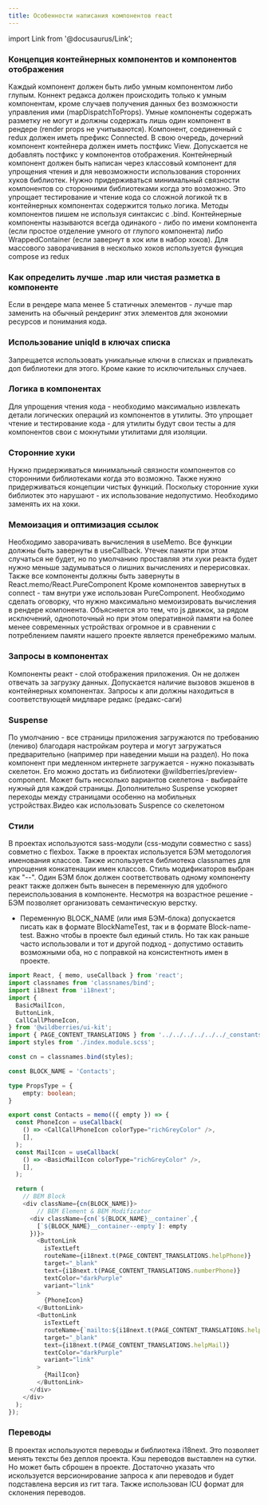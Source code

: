 ```yaml
---
title: Особенности написания компонентов react
---
```


import Link from '@docusaurus/Link';

### Концепция контейнерных компонентов и компонентов отображения
Каждый компонент должен быть либо умным компонентом либо глупым. Коннект редакса должен происходить только к умным компонентам, кроме случаев получения данных без возможности управления ими (mapDispatchToProps). Умные компоненты содержать разметку не могут и должны содержать лишь один компонент в рендере (render props не учитываются).
Компонент, соединенный с redux должен иметь префикс Connected. В свою очередь, дочерний компонент контейнера должен иметь постфикс View. Допускается не добавлять постфикс у компонентов отображения.
Контейнерный компонент должен быть написан через классовый компонент для упрощения чтения и для невозможности использования сторонних хуков библиотек. Нужно придерживаться минимальный связности компонентов со сторонними библиотеками когда это возможно. Это упрощает тестирование и чтение кода со сложной логикой тк в контейнерных компонентах содержится только логика. Методы компонентов пишем не используя синтаксис с .bind.
Контейнерные компоненты называются всегда одинакого - либо по имени компонента (если простое отделение умного от глупого компонента) либо WrappedContainer (если завернут в хок или в набор хоков). Для массового заворачивания в несколько хоков используется функция compose из redux


### Как определить лучше .map или чистая разметка в компоненте
Если в рендере мапа менее 5 статичных элементов - лучше map заменить на обычный рендеринг этих элементов для экономии ресурсов и понимания кода.


### Использование uniqId в ключах списка
Запрещается использовать уникальные ключи в списках и привлекать доп библиотеки для этого. Кроме какие то исключительных случаев.

### Логика в компонентах
Для упрощения чтения кода - необходимо максимально извлекать детали логических операций из компонентов в утилиты. Это упрощает чтение и тестирование кода - для утилиты будут свои тесты а для компонентов свои с мокнутыми утилитами для изоляции.

### Сторонние хуки
Нужно придерживаться минимальный связности компонентов со сторонними библиотеками когда это возможно. Также нужно придерживаться концепции чистых функций. Поскольку сторонние хуки библиотек это нарушают - их использование недопустимо. Необходимо заменять их на хоки.

### Мемоизация и оптимизация ссылок
Необходимо заворачивать вычисления в useMemo. Все функции должны быть завернуты в useCallback. Утечек памяти при этом случаться не будет, но по умолчанию проставляя эти хуки реакта будет нужно меньше задумываться о лишних вычислениях и перерисовках.
Также все компоненты должны быть завернуты в React.memo/React.PureComponent Кроме компонентов завернутых в connect - там внутри уже использован PureComponent.
Необходимо сделать оговорку, что нужно максимально мемоизировать вычисления в рендере компонента. Объясняется это тем, что js движок, за рядом исключений, однопоточный но при этом оперативной памяти на более менее современных устройствах огромное и в сравнении с потреблением памяти нашего проекте является пренебрежимо малым. 

### Запросы в компонентах
Компоненты реакт - слой отображения приложения. Он не должен отвечать за загрузку данных. Допускается наличие вызовов экшенов в контейнерных компонентах. Запросы к апи должны находиться в соответствующей мидлваре редакс (редакс-саги)


### Suspense
По умолчанию - все страницы приложения загружаются по требованию (лениво) благодаря настройкам роутера и могут загружаться предварительно (например при наведении мыши на раздел). Но пока компонент при медленном интернете загружается - нужно показывать скелетон. Его можно достать из библиотеки @wildberries/preview-component. Может быть несколько вариантов скелетона - выбирайте нужный для каждой страницы. Дополнительно Suspense ускоряет переходы между страницами особенно на мобильных устройствах.<Link to='https://youtu.be/Ax75Dc0UaFI'>Видео как использовать Suspence со скелетоном</Link>

### Стили
В проектах используются sass-модули (css-модули совместно с sass) совметно с flexbox. Также в проектах используется БЭМ методология именования классов. Также используется библиотека classnames для упрощения конкатенации имен классов.
Стиль модификаторов выбран как "--".
Один БЭМ блок должен соответствовать одному компоненту реакт также должен быть вынесен в переменную для удобного переиспользования в компоненте.
Несмотря на возрастное решение - БЭМ позволяет организовать семантическую верстку.

- Переменную BLOCK_NAME (или имя БЭМ-блока) допускается писать как в формате BlockNameTest, так и в формате Block-name-test. Важно чтобы в проекте был единый стиль. Но так как раньше часто использовали и тот и другой подход - допустимо оставить возможными оба, но с поправкой на консистентноть имен в проекте. 


```typescript
import React, { memo, useCallback } from 'react';
import classnames from 'classnames/bind';
import i18next from 'i18next';
import {
  BasicMailIcon,
  ButtonLink,
  CallCallPhoneIcon,
} from '@wildberries/ui-kit';
import { PAGE_CONTENT_TRANSLATIONS } from '../../../../../../_constants/translations';
import styles from './index.module.scss';

const cn = classnames.bind(styles);

const BLOCK_NAME = 'Contacts';

type PropsType = {
    empty: boolean;
}

export const Contacts = memo(({ empty }) => {
  const PhoneIcon = useCallback(
    () => <CallCallPhoneIcon colorType="richGreyColor" />,
    [],
  );
  const MailIcon = useCallback(
    () => <BasicMailIcon colorType="richGreyColor" />,
    [],
  );

  return (
    // BEM Block
    <div className={cn(BLOCK_NAME)}>
        // BEM Element & BEM Modificator
      <div className={cn(`${BLOCK_NAME}__container`,{
        [`${BLOCK_NAME}__container--empty`]: empty
      })}>
        <ButtonLink
          isTextLeft
          routeName={i18next.t(PAGE_CONTENT_TRANSLATIONS.helpPhone)}
          target="_blank"
          text={i18next.t(PAGE_CONTENT_TRANSLATIONS.numberPhone)}
          textColor="darkPurple"
          variant="link"
        >
          {PhoneIcon}
        </ButtonLink>
        <ButtonLink
          isTextLeft
          routeName={`mailto:${i18next.t(PAGE_CONTENT_TRANSLATIONS.helpMail)}`}
          target="_blank"
          text={i18next.t(PAGE_CONTENT_TRANSLATIONS.helpMail)}
          textColor="darkPurple"
          variant="link"
        >
          {MailIcon}
        </ButtonLink>
      </div>
    </div>
  );
});
```


### Переводы
В проектах используются переводы и библиотека i18next. Это позволяет менять тексты без деплоя проекта. Кэш переводов выставлен на сутки. Но может быть сброшен в проекте. Достаточно указать что искользуется версионирование запроса к апи переводов и будет подставлена версия из гит тага.
Также использован ICU формат для склонения переводов.